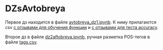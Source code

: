 # DZsAvtobreya

Первое дз находится в файле <a href="https://github.com/PavelAstafyev/DZsAvtobreya/blob/main/avtobreya_dz1.ipynb">avtobreya_dz1.ipynb</a>. К ниму прилагаются csv <a href=https://github.com/PavelAstafyev/DZsAvtobreya/blob/main/revs.csv>с отзывами для обучения функции</a> и <a href=https://github.com/PavelAstafyev/DZsAvtobreya/blob/main/revs_test.csv>с отзывами для теста accuracy</a>.

Второе дз в файле <a href="https://github.com/PavelAstafyev/DZsAvtobreya/blob/main/dz2aftobreya.ipynb">dz2aftobreya.ipynb</a>, ручная разметка POS-тегов в файле <a href="https://github.com/PavelAstafyev/DZsAvtobreya/blob/main/tags.csv">tags.csv</a>.
